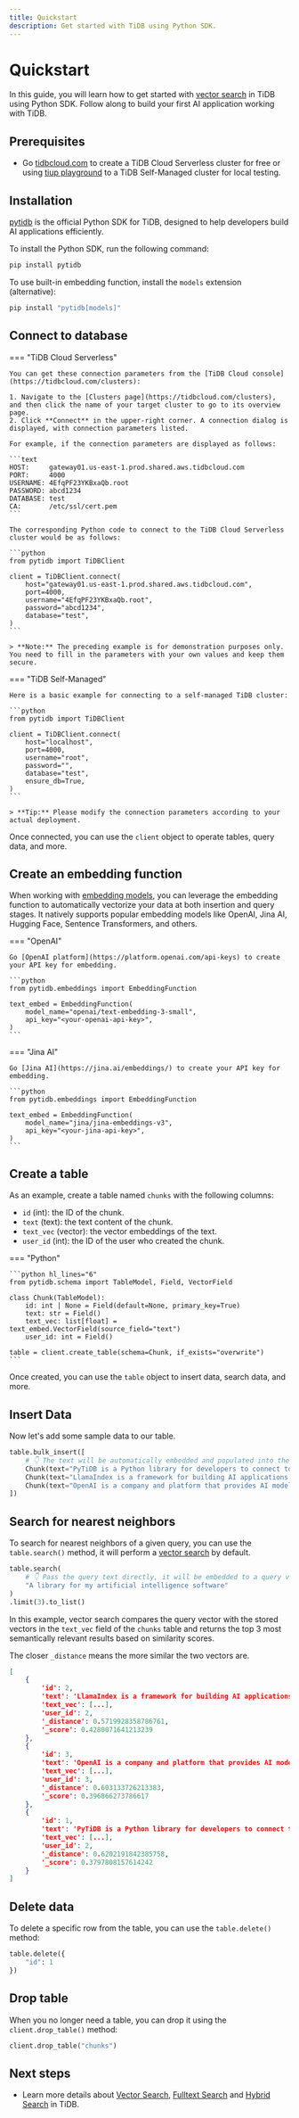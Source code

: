 ```yaml
---
title: Quickstart
description: Get started with TiDB using Python SDK.
---
```


# Quickstart

In this guide, you will learn how to get started with [vector search](./concepts/vector-search.md) in TiDB using Python SDK. Follow along to build your first AI application working with TiDB.

## Prerequisites

- Go [tidbcloud.com](https://tidbcloud.com/) to create a TiDB Cloud Serverless cluster for free or using [tiup playground](https://docs.pingcap.com/tidb/stable/quick-start-with-tidb/#deploy-a-local-test-cluster) to a TiDB Self-Managed cluster for local testing.

## Installation

[pytidb](https://github.com/pingcap/pytidb) is the official Python SDK for TiDB, designed to help developers build AI applications efficiently.

To install the Python SDK, run the following command:

```bash
pip install pytidb
```

To use built-in embedding function, install the `models` extension (alternative):

```bash
pip install "pytidb[models]"
```

## Connect to database

=== "TiDB Cloud Serverless"

    You can get these connection parameters from the [TiDB Cloud console](https://tidbcloud.com/clusters):

    1. Navigate to the [Clusters page](https://tidbcloud.com/clusters), and then click the name of your target cluster to go to its overview page.
    2. Click **Connect** in the upper-right corner. A connection dialog is displayed, with connection parameters listed.

    For example, if the connection parameters are displayed as follows:

    ```text
    HOST:     gateway01.us-east-1.prod.shared.aws.tidbcloud.com
    PORT:     4000
    USERNAME: 4EfqPF23YKBxaQb.root
    PASSWORD: abcd1234
    DATABASE: test
    CA:       /etc/ssl/cert.pem
    ```

    The corresponding Python code to connect to the TiDB Cloud Serverless cluster would be as follows:

    ```python
    from pytidb import TiDBClient

    client = TiDBClient.connect(
        host="gateway01.us-east-1.prod.shared.aws.tidbcloud.com",
        port=4000,
        username="4EfqPF23YKBxaQb.root",
        password="abcd1234",
        database="test",
    )
    ```

    > **Note:** The preceding example is for demonstration purposes only. You need to fill in the parameters with your own values and keep them secure.

=== "TiDB Self-Managed"

    Here is a basic example for connecting to a self-managed TiDB cluster:

    ```python
    from pytidb import TiDBClient

    client = TiDBClient.connect(
        host="localhost",
        port=4000,
        username="root",
        password="",
        database="test",
        ensure_db=True,
    )
    ```

    > **Tip:** Please modify the connection parameters according to your actual deployment.

Once connected, you can use the `client` object to operate tables, query data, and more. 

## Create an embedding function

When working with [embedding models](./concepts/vector-search.md#embedding-model), you can leverage the embedding function to automatically vectorize your data at both insertion and query stages. It natively supports popular embedding models like OpenAI, Jina AI, Hugging Face, Sentence Transformers, and others.

=== "OpenAI"

    Go [OpenAI platform](https://platform.openai.com/api-keys) to create your API key for embedding.

    ```python
    from pytidb.embeddings import EmbeddingFunction

    text_embed = EmbeddingFunction(
        model_name="openai/text-embedding-3-small",
        api_key="<your-openai-api-key>",
    )
    ```

=== "Jina AI"

    Go [Jina AI](https://jina.ai/embeddings/) to create your API key for embedding.

    ```python
    from pytidb.embeddings import EmbeddingFunction

    text_embed = EmbeddingFunction(
        model_name="jina/jina-embeddings-v3",
        api_key="<your-jina-api-key>",
    )
    ```

## Create a table

As an example, create a table named `chunks` with the following columns:

- `id` (int): the ID of the chunk.
- `text` (text): the text content of the chunk.
- `text_vec` (vector): the vector embeddings of the text.
- `user_id` (int): the ID of the user who created the chunk.

=== "Python"

    ```python hl_lines="6"
    from pytidb.schema import TableModel, Field, VectorField

    class Chunk(TableModel):
        id: int | None = Field(default=None, primary_key=True)
        text: str = Field()
        text_vec: list[float] = text_embed.VectorField(source_field="text")
        user_id: int = Field()

    table = client.create_table(schema=Chunk, if_exists="overwrite")
    ```

Once created, you can use the `table` object to insert data, search data, and more.

## Insert Data

Now let's add some sample data to our table. 

```python
table.bulk_insert([
    # 👇 The text will be automatically embedded and populated into the `text_vec` field.
    Chunk(text="PyTiDB is a Python library for developers to connect to TiDB.", user_id=2),
    Chunk(text="LlamaIndex is a framework for building AI applications.", user_id=2),
    Chunk(text="OpenAI is a company and platform that provides AI models service and tools.", user_id=3),
])
```


## Search for nearest neighbors

To search for nearest neighbors of a given query, you can use the `table.search()` method, it will perform a [vector search](./guides/vector-search.md) by default.

```python
table.search(
    # 👇 Pass the query text directly, it will be embedded to a query vector automatically.
    "A library for my artificial intelligence software"
)
.limit(3).to_list()
```

In this example, vector search compares the query vector with the stored vectors in the `text_vec` field of the `chunks` table and returns the top 3 most semantically relevant results based on similarity scores.

The closer `_distance` means the more similar the two vectors are.

```json title="Expected output"
[
    {
        'id': 2,
        'text': 'LlamaIndex is a framework for building AI applications.',
        'text_vec': [...],
        'user_id': 2,
        '_distance': 0.5719928358786761,
        '_score': 0.4280071641213239
    },
    {
        'id': 3,
        'text': 'OpenAI is a company and platform that provides AI models service and tools.',
        'text_vec': [...],
        'user_id': 3,
        '_distance': 0.603133726213383,
        '_score': 0.396866273786617
    },
    {
        'id': 1,
        'text': 'PyTiDB is a Python library for developers to connect to TiDB.',
        'text_vec': [...],
        'user_id': 2,
        '_distance': 0.6202191842385758,
        '_score': 0.3797808157614242
    }
]
```

## Delete data

To delete a specific row from the table, you can use the `table.delete()` method:

```python
table.delete({
    "id": 1
})
```

## Drop table

When you no longer need a table, you can drop it using the `client.drop_table()` method:

```python
client.drop_table("chunks")
```

## Next steps

- Learn more details about [Vector Search](./guides/vector-search.md), [Fulltext Search](./guides/fulltext-search.md) and [Hybrid Search](./guides/hybrid-search.md) in TiDB.
